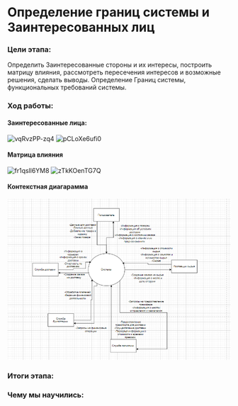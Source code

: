 # Определение границ системы и Заинтересованных лиц 

### Цели этапа: 
Определить Заинтересованные стороны и их интересы, построить матрицу влияния, рассмотреть пересечения интересов и возможные решения, сделать выводы.
Определение Границ системы, функциональных требований системы.

### Ход работы:

#### Заинтересованные лица:

![vqRvzPP-zq4](https://github.com/Kirill-Bokov/I-ll-give-you-the-stone/assets/113982481/1d1d3c08-382d-4098-9c09-974bf94e7a19)
![pCLoXe6ufi0](https://github.com/Kirill-Bokov/I-ll-give-you-the-stone/assets/113982481/ab9fad76-2ffe-481a-828c-16a49e79a994)

#### Матрица влияния
![fr1qsll6YM8](https://github.com/Kirill-Bokov/I-ll-give-you-the-stone/assets/113982481/df4f1732-3e37-48c3-854f-0e46128de4d9)
![zTkKOenTG7Q](https://github.com/Kirill-Bokov/I-ll-give-you-the-stone/assets/113982481/2a599d55-8853-436f-8e68-3d0f1a975bbc)

#### Контекстная диагарамма 
![КД](https://github.com/Kirill-Bokov/I-ll-give-you-the-stone/blob/main/BuisnessProcess/КД.PNG)

### Итоги этапа:

### Чему мы научились:
